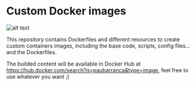 # Custom Docker images

![alt text](https://cdn.vox-cdn.com/thumbor/oblKQxIFM3T7MEnitHaRUFkTem0=/0x0:792x613/920x613/filters:focal(300x237:426x363):format(webp)/cdn.vox-cdn.com/uploads/chorus_image/image/59850273/Docker_logo_011.0.png)

This repository contains Dockerfiles and different resources to create custom containers images, including the base code, scripts, config files... and the Dockerfiles.

The builded content will be available in Docker Hub at https://hub.docker.com/search?q=paubarranca&type=image, feel free to use whatever you want ;)


